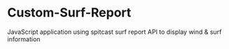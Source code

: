 # Custom-Surf-Report

JavaScript application using spitcast surf report API to display wind & surf information

